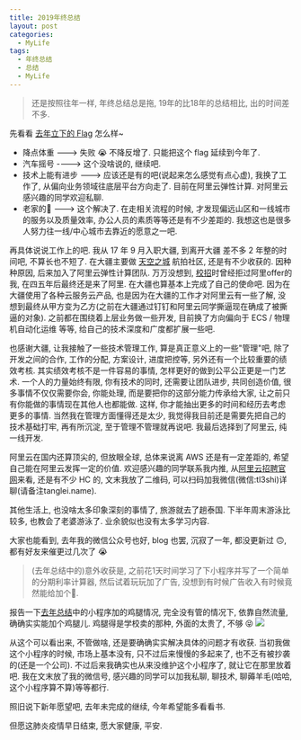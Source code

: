 ```yaml
---
title: 2019年终总结
layout: post
categories: 
  - MyLife 
tags: 
  - 年终总结
  - 总结
  - MyLife
---
```


>还是按照往年一样, 年终总结总是拖, 19年的比18年的总结相比, 出的时间差不多.

先看看 [去年立下的 Flag](https://www.tanglei.name/blog/summary-of-year-2018.html) 怎么样~ 
- 降点体重 ---> 失败 😭 不降反增了. 只能把这个 flag 延续到今年了. 
- 汽车摇号 ----> 这个没啥说的, 继续吧.
- 技术上能有进步 ---> 应该还是有的吧(说起来怎么感觉有点心虚), 我换了工作了, 从偏向业务领域往底层平台方向走了. 目前在阿里云弹性计算. 对阿里云感兴趣的同学欢迎私聊. 
- 老家的🏡 ---> 这个解决了. 在走相关流程的时候, 才发现偏远山区和一线城市的服务以及质量效率, 办公人员的素质等等还是有不少差距的. 我想这也是很多人努力往一线/中心城市去靠近的愿意之一吧. 


再具体说说工作上的吧. 我从 17 年 9 月入职大疆, 到离开大疆 差不多 2 年整的时间吧, 不算长也不短了. 在大疆主要做 [天空之城](https://www.skypixel.com/) 航拍社区, 还是有不少收获的. 因种种原因, 后来加入了阿里云弹性计算团队. 万万没想到, [校招](https://www.tanglei.name/blog/the-first-accepted-offer-in-life.html)时曾经拒过阿里offer的我, 在四五年后最终还是来了阿里. 在大疆也算基本上完成了自己的使命吧. 因为在大疆使用了各种云服务云产品, 也是因为在大疆的工作才对阿里云有一些了解, 没想到最终从甲方变为乙方(之前在大疆通过钉钉和阿里云同学撕逼现在确成了被撕逼的对象). 之前都在围绕着上层业务做一些开发, 目前换了方向偏向于 ECS / 物理机自动化运维 等等, 给自己的技术深度和广度都扩展一些吧.  

也感谢大疆, 让我接触了一些技术管理工作, 算是真正意义上的一些"管理"吧, 除了开发之间的合作, 工作的分配, 方案设计, 进度把控等, 另外还有一个比较重要的绩效考核. 其实绩效考核不是一件容易的事情, 怎样更好的做到公平公正更是一门艺术. 一个人的力量始终有限, 你有技术的同时, 还需要让团队进步, 共同创造价值, 很多事情不仅仅需要你会, 你能处理, 而是要把你的这部分能力传承给大家, 让之前只有你能做的事情现在其他人也都能做. 这样, 你才能抽出更多的时间和经历去考虑更多的事情.  当然我在管理方面懂得还是太少, 我觉得我目前还是需要先把自己的技术基础打牢, 再有所沉淀, 至于管理不管理就再说吧.  我最后选择到了阿里云, 纯一线开发.  

阿里云在国内还算顶尖的, 但放眼全球, 总体来说离 AWS 还是有一定差距的, 希望自己能在阿里云发挥一定的价值. 欢迎感兴趣的同学联系我内推, 从[阿里云招聘官网](https://job.alibaba.com/zhaopin/positionList.htm?keyWord=JTA4JXU5NjNGJXU5MUNDJXU0RTkx&_input_charset=UTF-8&spm=5176.191409.1013664.6.68a83002trVS9U&acjoinus=AC008&aly_as=W-f5n04l)来看, 还是有不少 HC 的, 文末我放了二维码, 可以扫码加我微信(微信:tl3shi)详聊(请备注tanglei.name).  

其他生活上, 也没啥太多印象深刻的事情了, 旅游就去了趟泰国. 下半年周末游泳比较多, 也教会了老婆游泳了. 业余貌似也没有太多学习内容. 

大家也能看到, 去年我的微信公众号也好, blog 也罢, 沉寂了一年, 都没更新过 🙃, 都有好友来催更过几次了 😭 
>(去年总结中的)意外收获是, 之前花1天时间学习了下小程序并写了一个简单的分期利率计算器, 然后试着玩玩加了广告, 没想到有时候广告收入有时候竟然能给加个🍗.

报告一下[去年总结](https://www.tanglei.name/blog/summary-of-year-2018.html)中的小程序加的鸡腿情况, 完全没有管的情况下, 依靠自然流量, 确确实实能加个鸡腿儿. 鸡腿得是学校卖的那种, 外面的太贵了, 不够 😝 
![](https://www.tanglei.name/resources/summary-of-year-2019/xiaochengxu-bonus.png)

从这个可以看出来, 不管做啥, 还是要确确实实解决具体的问题才有收获. 当初我做这个小程序的时候, 市场上基本没有, 只不过后来慢慢的多起来了, 也不乏有被抄袭的(还是一个公司). 不过后来我确实也从来没维护这个小程序了, 就让它在那里放着吧.  我在文末放了我的微信号, 感兴趣的同学可以加我私聊, 聊技术, 聊薅羊毛(哈哈, 这个小程序算不算)等等都行. 

照旧说下新年愿望吧, 去年未完成的继续, 今年希望能多看看书.  

但愿这肺炎疫情早日结束, 愿大家健康, 平安.
